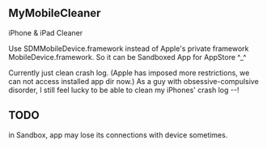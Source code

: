 
## MyMobileCleaner ##

iPhone &amp; iPad Cleaner

Use SDMMobileDevice.framework instead of Apple's private framework MobileDevice.framework.
So it can be Sandboxed App for AppStore ^_^

Currently just clean crash log. (Apple has imposed more restrictions, we can not access installed app dir now.)
As a guy with obsessive-compulsive disorder, I still feel lucky to be able to clean my iPhones' crash log --!

## TODO ##

in Sandbox, app may lose its connections with device sometimes.

